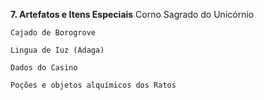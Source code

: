  **7. Artefatos e Itens Especiais**
    Corno Sagrado do Unicórnio

    Cajado de Borogrove

    Lingua de Iuz (Adaga)

    Dados do Casino

    Poções e objetos alquímicos dos Ratos

















